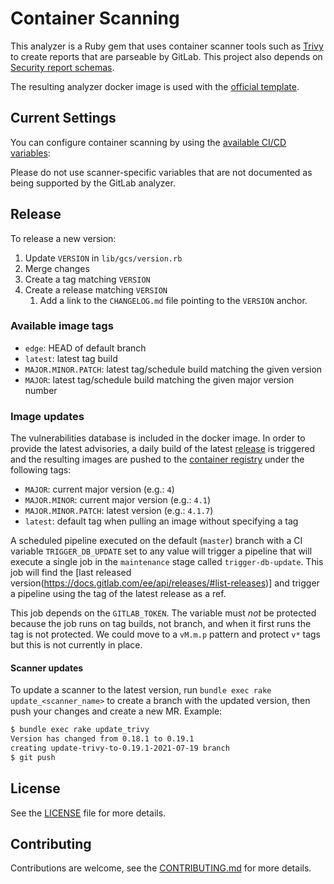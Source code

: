 # Container Scanning

This analyzer is a Ruby gem that uses container scanner tools such as [Trivy](https://github.com/aquasecurity/trivy) to create reports that are parseable by GitLab. This project also depends on [Security report schemas](https://gitlab.com/gitlab-org/security-products/security-report-schemas).

The resulting analyzer docker image is used with the [official template](https://docs.gitlab.com/ee/user/application_security/container_scanning/#configuration).

## Current Settings

You can configure container scanning by using the [available CI/CD variables](https://docs.gitlab.com/ee/user/application_security/container_scanning/#available-cicd-variables):

Please do not use scanner-specific variables that are not documented as being supported by the GitLab analyzer.

## Release

To release a new version:
1. Update `VERSION` in `lib/gcs/version.rb`
1. Merge changes
1. Create a tag matching `VERSION`
1. Create a release matching `VERSION`
   1. Add a link to the `CHANGELOG.md` file pointing to the `VERSION` anchor.

### Available image tags

- `edge`: HEAD of default branch
- `latest`: latest tag build
- `MAJOR.MINOR.PATCH`: latest tag/schedule build matching the given version
- `MAJOR`: latest tag/schedule build matching the given major version number

### Image updates

The vulnerabilities database is included in the docker image. In order to provide the latest
advisories, a daily build of the latest [release](https://gitlab.com/gitlab-org/security-products/analyzers/container-scanning/-/releases)
is triggered and the resulting images are pushed to the
[container registry](https://gitlab.com/gitlab-org/security-products/analyzers/container-scanning/container_registry)
under the following tags:

- `MAJOR`: current major version (e.g.: `4`)
- `MAJOR.MINOR`: current major version (e.g.: `4.1`)
- `MAJOR.MINOR.PATCH`: latest version (e.g.: `4.1.7`)
- `latest`: default tag when pulling an image without specifying a tag

A scheduled pipeline executed on the default (`master`) branch with a CI variable `TRIGGER_DB_UPDATE` set to any value
will trigger a pipeline that will execute a single job in the `maintenance` stage called `trigger-db-update`. This job
will find the [last released version(https://docs.gitlab.com/ee/api/releases/#list-releases)] and trigger a pipeline
using the tag of the latest release as a ref.

This job depends on the `GITLAB_TOKEN`. The variable must *not* be protected because the job runs on tag builds, not
branch, and when it first runs the tag is not protected. We could move to a `vM.m.p` pattern and protect `v*` tags but
this is not currently in place.

#### Scanner updates

To update a scanner to the latest version, run `bundle exec rake update_<scanner_name>` to create a branch with the updated
version, then push your changes and create a new MR. Example:
```bash
$ bundle exec rake update_trivy
Version has changed from 0.18.1 to 0.19.1
creating update-trivy-to-0.19.1-2021-07-19 branch
$ git push
```

## License

See the [LICENSE](LICENSE) file for more details.

## Contributing

Contributions are welcome, see the [CONTRIBUTING.md](CONTRIBUTING.md) for more details.

